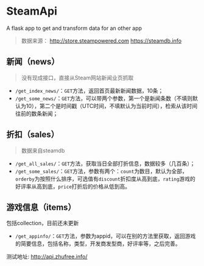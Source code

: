 # SteamApi
A flask app to get and transform data for an other app

>数据来源：
http://store.steampowered.com
https://steamdb.info

## 新闻（news）
>没有现成接口，直接从Steam网站新闻业页抓取


- `/get_index_news/`：`GET`方法，返回首页最新新闻数据，10条；
- `/get_some_news/`：`GET`方法，可以带两个参数，第一个是新闻条数（不填则默认为10），第二个是时间戳（UTC时间，不填默认为当前时间），检索从该时间往前的数条新闻；

## 折扣（sales）
> 数据来自steamdb

- `/get_all_sales/`：`GET`方法，获取当日全部打折信息，数据较多（几百条）；
- `/get_some_sales/`：`GET`方法，参数有两个：`count`为数目，默认为全部，`orderby`为按照什么排序，可选值有`discount`折扣度从高到底，`rating`游戏的好评率从高到底，`price`打折后的价格从低到高。

## 游戏信息（items）
包括collection，目前还未更新

- `/get_appinfo/`：`GET`方法，参数为appid，可以在别的方法里获取，返回游戏的简要信息，包括名称，类型，开发商发型商，好评率等，之后完善。

测试地址:
http://api.zhufree.info/